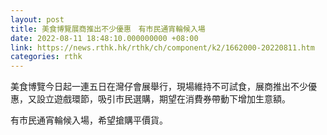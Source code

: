 ```yaml
---
layout: post
title: 美食博覽展商推出不少優惠　有市民通宵輪候入場
date: 2022-08-11 18:48:10.000000000 +08:00
link: https://news.rthk.hk/rthk/ch/component/k2/1662000-20220811.htm
categories: rthk
---
```


美食博覽今日起一連五日在灣仔會展舉行，現場維持不可試食，展商推出不少優惠，又設立遊戲環節，吸引市民選購，期望在消費券帶動下增加生意額。

有市民通宵輪候入場，希望搶購平價貨。
